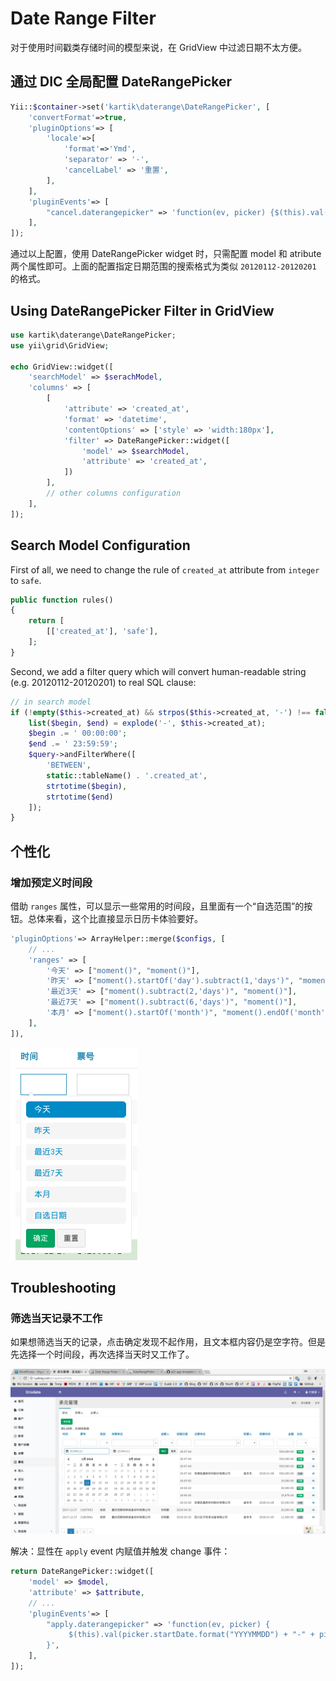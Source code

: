 # Date Range Filter
对于使用时间戳类存储时间的模型来说，在 GridView 中过滤日期不太方便。

## 通过 DIC 全局配置 DateRangePicker

```php
Yii::$container->set('kartik\daterange\DateRangePicker', [
    'convertFormat'=>true,
    'pluginOptions'=> [
        'locale'=>[
            'format'=>'Ymd',
            'separator' => '-',
            'cancelLabel' => '重置',
        ],
    ],
    'pluginEvents'=> [
        "cancel.daterangepicker" => 'function(ev, picker) {$(this).val("").trigger("change");}',
    ],
]);
```
通过以上配置，使用 DateRangePicker widget 时，只需配置 model 和 atribute 两个属性即可。上面的配置指定日期范围的搜索格式为类似 `20120112-20120201` 的格式。

## Using DateRangePicker Filter in GridView

```php
use kartik\daterange\DateRangePicker;
use yii\grid\GridView;

echo GridView::widget([
    'searchModel' => $serachModel,
    'columns' => [
        [
            'attribute' => 'created_at',
            'format' => 'datetime',
            'contentOptions' => ['style' => 'width:180px'],
            'filter' => DateRangePicker::widget([
                'model' => $searchModel,
                'attribute' => 'created_at',
            ])
        ],
        // other columns configuration
    ],
]);
```

## Search Model Configuration

First of all, we need to change the rule of `created_at` attribute from `integer` to `safe`.

```php
public function rules()
{
    return [
        [['created_at'], 'safe'],
    ];
}
```

Second, we add a filter query which will convert human-readable string (e.g. 20120112-20120201) to real SQL clause:

```php
// in search model
if (!empty($this->created_at) && strpos($this->created_at, '-') !== false) {
    list($begin, $end) = explode('-', $this->created_at);
    $begin .= ' 00:00:00';
    $end .= ' 23:59:59';
    $query->andFilterWhere([
        'BETWEEN',
        static::tableName() . '.created_at',
        strtotime($begin),
        strtotime($end)
    ]);
}
```

## 个性化

### 增加预定义时间段

借助 `ranges` 属性，可以显示一些常用的时间段，且里面有一个“自选范围”的按钮。总体来看，这个比直接显示日历卡体验要好。

```php
'pluginOptions'=> ArrayHelper::merge($configs, [
    // ...
    'ranges' => [ 
        '今天' => ["moment()", "moment()"],
        '昨天' => ["moment().startOf('day').subtract(1,'days')", "moment().endOf('day').subtract(1,'days')"],
        '最近3天' => ["moment().subtract(2,'days')", "moment()"],
        '最近7天' => ["moment().subtract(6,'days')", "moment()"],
        '本月' => ["moment().startOf('month')", "moment().endOf('month')"],
    ],
]),
```

![](../_asset/date-range-picker-predefined-range.png)

## Troubleshooting

### 筛选当天记录不工作

如果想筛选当天的记录，点击确定发现不起作用，且文本框内容仍是空字符。但是先选择一个时间段，再次选择当天时又工作了。

![](../_asset/date-range-picker-today-not-work.png)

解决：显性在 `apply` event 内赋值并触发 change 事件：

```php
return DateRangePicker::widget([
    'model' => $model,
    'attribute' => $attribute,
    // ...
    'pluginEvents'=> [
        "apply.daterangepicker" => 'function(ev, picker) {
             $(this).val(picker.startDate.format("YYYYMMDD") + "-" + picker.endDate.format("YYYYMMDD")).trigger("change");
        }',
    ],
]);
```
